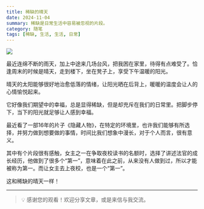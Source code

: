 ```yaml
---
title: 稀缺的晴天
date: 2024-11-04
summary: 稀缺是日常生活中容易被忽视的片段。
category: 随笔
tags: [稀缺, 生活, 生活, 日常]
---
```


![](https://blog-1259751088.cos.ap-shanghai.myqcloud.com/20250104170958677.png?imageSlim)

最近连绵不断的雨天，加上中途来几场台风，把我困在家里，待得有点难受了。恰逢周末的时候是晴天，走到楼下，坐在凳子上，享受下午温暖的阳光。

晴天的太阳能够很好地治愈低落的情绪，让阳光晒在后背上，暖暖的温度会让人的心情愉悦起来。

它好像我们期望中的幸福，总是显得稀缺，但是却充斥在我们的日常里。把脚步停下，当下的阳光就足够让人感到幸福。

最近看了一部16年的片子《隐藏人物》，在特定的环境里，也许我们能够有所选择，并努力做到想要做的事情，时间比我们想象中漫长，对于个人而言，很有意义。

其中有个片段很有感触，女主之一在争取夜校读书的名额时，选择了讲述法官的成长经历，他做到了很多个“第一”，意味着在此之前，从来没有人做到过，所以才能被称为第一。而让女主去上夜校，也是一个“第一”。

这和稀缺的晴天一样！

---

> 💡 感谢您的观看！欢迎分享文章，或是来信与我交流。